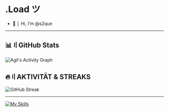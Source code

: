 # .Load ツ

- 👋 │ Hi, I’m @s2que

---

## 📊〢GitHub Stats

![Agil's Activity Graph](https://github-readme-activity-graph.vercel.app/graph?username=s2que&theme=react-dark&hide_border=true)


## 🔥〢**AKTIVITÄT & STREAKS**  
![GitHub Streak](https://streak-stats.demolab.com/?user=s2que&theme=dark&hiden_border=true)

---

[![My Skills](https://skillicons.dev/icons?i=discord,python,html,css,js,pycharm&perline=6)](https://skillicons.dev) 